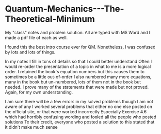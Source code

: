 # Quantum-Mechanics---The-Theoretical-Minimum
My "class" notes and problem solution. All are typed with MS Word and I made a pdf file of each as well.

I found this the best intro course ever for QM. Nonetheless, I was confused by lots and lots of things.

In my notes I fill in tons of details so that I could better understand
Often I would re-order the presentation of a topic in what to me is a more logical order.
   I retained the book's equation numbers but this causes them to sometimes be a little out-of-order
I also numbered many more equations, many in the book but un-numbered, lots of them not in the book but needed.
I prove many of the statements that were made but not proved. Again, for my own understanding.

I am sure there will be a few errors in my solved problems though I am not aware of any
   I worked several problems that either no one else posted on the official site, or that were worked incorrectly
   Especially Exercise 4.6 which had horribly confusing wording and fooled all the people who posted solutions
      To their credit, everyone who posted a solution to this stated that it didn't make much sense

